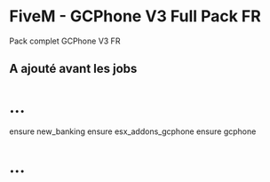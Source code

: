 # FiveM - GCPhone V3 Full Pack FR
Pack complet GCPhone V3 FR

## A ajouté avant les jobs
# ...
ensure new_banking
ensure esx_addons_gcphone
ensure gcphone
# ...
